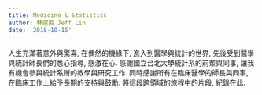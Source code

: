 ```yaml
---
title: Medicine & Statistics
author: 林建甫 Jeff Lin
date: '2018-10-15'
---
```


人生充滿著意外與驚喜, 在偶然的機緣下, 進入到醫學與統計的世界,
先後受到醫學與統計師長們的悉心指導, 感激在心.
感謝國立台北大學統計系的前輩與同事,
讓我有機會參與統計系所的教學與研究工作.
同時感謝所有在臨床醫學的師長與同事,
在臨床工作上給予長期的支持與鼓勵.
將這段跨領域的旅程中的片段, 紀錄在此.

